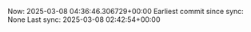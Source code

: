 Now: 2025-03-08 04:36:46.306729+00:00 Earliest commit since sync: None Last sync: 2025-03-08 02:42:54+00:00
